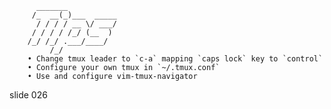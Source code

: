           _______
         /_  __(_)___  _____
          / / / / __ \/ ___/
         / / / / /_/ (__  )
        /_/ /_/ .___/____/
             /_/
        • Change tmux leader to `c-a` mapping `caps lock` key to `control`
        • Configure your own tmux in `~/.tmux.conf`
        • Use and configure vim-tmux-navigator

















































































slide 026
